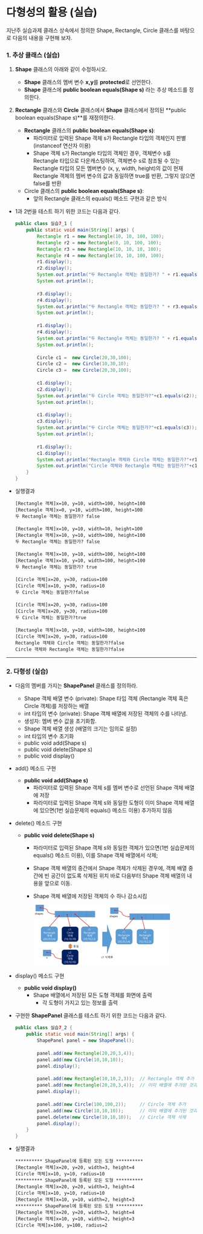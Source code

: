 # 다형성의 활용 (실습)

지난주 실습과제 클래스 상속에서 정의한 Shape, Rectangle, Circle 클래스를 바탕으로 다음의 내용을 구현해 보자.

<a name="1"></a>
### 1. 추상 클래스 (실습)

1. **Shape** 클래스의 아래와 같이 수정하시오.
	- **Shape** 클래스의 멤버 변수 **x,y**를 **protected**로 선언한다.
	- **Shape** 클래스에 **public boolean equals(Shape s)** 라는 추상 메소드를 정의한다.

2. **Rectangle** 클래스와 **Circle** 클래스에서 **Shape** 클래스에서 정의된 **public boolean equals(Shape s)**를 재정의한다.
	- **Rectangle** 클래스의 **public boolean equals(Shape s)**:
		-	파라미터로 입력된 Shape 객체 s가 Rectangle 타입의 객체인지 판별 (instanceof 연산자 이용)
		- Shape 객체 s가 Rectangle 타입의 객체인 경우, 객체변수 s를 Rectangle 타입으로 다운캐스팅하여, 객체변수 s로 참조될 수 있는 Rectangle 타입의 모든 멤버변수 (x, y, width, height)의 값이 현재 Rectangle 객체의 멤버 변수의 값과 동일하면 true를 반환, 그렇지 않으면 false를 반환
	- Circle 클래스의 **public boolean equals(Shape s)**:
		- 앞의 Rectangle 클래스의 equals() 메소드 구현과 같은 방식

- 1과 2번을 테스트 하기 위한 코드는 다음과 같다.

	```java
	public class 실습7_1 {
	    public static void main(String[] args) {
	        Rectangle r1 = new Rectangle(10, 10, 100, 100);
	        Rectangle r2 = new Rectangle(0, 10, 100, 100);
	        Rectangle r3 = new Rectangle(10, 10, 10, 100);
	        Rectangle r4 = new Rectangle(10, 10, 100, 100);
	        r1.display();
	        r2.display();
	        System.out.println("두 Rectangle 객체는 동일한가? " + r1.equals(r2));
	        System.out.println();

	        r3.display();
	        r4.display();
	        System.out.println("두 Rectangle 객체는 동일한가? " + r3.equals(r4));
	        System.out.println();

	        r1.display();
	        r4.display();
	        System.out.println("두 Rectangle 객체는 동일한가? " + r1.equals(r4));
	        System.out.println();

	        Circle c1 =  new Circle(20,30,100);
	        Circle c2 =  new Circle(10,30,10);
	        Circle c3 =  new Circle(20,30,100);

	        c1.display();
	        c2.display();
	        System.out.println("두 Circle 객체는 동일한가?"+c1.equals(c2));
	        System.out.println();

	        c1.display();
	        c3.display();
	        System.out.println("두 Circle 객체는 동일한가?"+c1.equals(c3));
	        System.out.println();

	        r1.display();
	        c1.display();
	        System.out.println("Rectangle 객체와 Circle 객체는 동일한가?"+r1.equals(c1));
	        System.out.println("Circle 객체와 Rectangle 객체는 동일한가?"+c1.equals(r1));
	    }
	}

	```

- 실행결과

	```
	[Rectangle 객체]x=10, y=10, width=100, height=100
	[Rectangle 객체]x=0, y=10, width=100, height=100
	두 Rectangle 객체는 동일한가? false

	[Rectangle 객체]x=10, y=10, width=10, height=100
	[Rectangle 객체]x=10, y=10, width=100, height=100
	두 Rectangle 객체는 동일한가? false

	[Rectangle 객체]x=10, y=10, width=100, height=100
	[Rectangle 객체]x=10, y=10, width=100, height=100
	두 Rectangle 객체는 동일한가? true

	[Circle 객체]x=20, y=30, radius=100
	[Circle 객체]x=10, y=30, radius=10
	두 Circle 객체는 동일한가?false

	[Circle 객체]x=20, y=30, radius=100
	[Circle 객체]x=20, y=30, radius=100
	두 Circle 객체는 동일한가?true

	[Rectangle 객체]x=10, y=10, width=100, height=100
	[Circle 객체]x=20, y=30, radius=100
	Rectangle 객체와 Circle 객체는 동일한가?false
	Circle 객체와 Rectangle 객체는 동일한가?false

	```

---
<a name="2"></a>
### 2. 다형성 (실습)

- 다음의 멤버를 가지는 **ShapePanel** 클래스를 정의하라.
	- Shape 객체 배열 변수 (private): Shape 타입 객체 (Rectangle 객체 혹은 Circle 객체)를 저장하는 배열
	- int 타입의 변수 (private): Shape 객체 배열에 저장된 객체의 수를 나타냄.
	- 생성자: 멤버 변수 값을 초기화함.
	- Shape 객체 배열 생성 (배열의 크기는 임의로 설정)
	- int 타입의 변수 초기화
	- public void add(Shape s)
	- public void delete(Shape s)
	- public void display()

- add() 메소드 구현
	- **public void add(Shape s)**
		- 파라미터로 입력된 Shape 객체 s를 멤버 변수로 선언된 Shape 객체 배열에 저장
		- 파라미터로 입력된 Shape 객체 s와 동일한 도형이 이미 Shape 객체 배열에 있으면(1번 실습문제의 equals() 메소드 이용) 추가하지 않음

- delete() 메소드 구현
	- **public void delete(Shape s)**
		- 파라미터로 입력된 Shape 객체 s와 동일한 객체가 있으면(1번 실습문제의 equals() 메소드 이용), 이를 Shape 객체 배열에서 삭제;
		- Shape 객체 배열의 중간에서 Shape 객체가 삭제된 경우에, 객체 배열 중간에 빈 공간이 없도록 삭제된 위치 바로 다음부터 Shape 객체 배열의 내용을 앞으로 이동.
		- Shape 객체 배열에 저장된 객체의 수 하나 감소시킴

			![](figure/poly-practice.jpg)
			
- display() 메소드 구현
	- **public void display()**
		- Shape 배열에서 저장된 모든 도형 객체를 화면에 출력
			- 각 도형이 가지고 있는 정보를 출력

- 구현한 **ShapePanel** 클래스를 테스트 하기 위한 코드는 다음과 같다.

	```java
	public class 실습7_2 {
	    public static void main(String[] args) {
	        ShapePanel panel = new ShapePanel();

	        panel.add(new Rectangle(20,20,3,4));
	        panel.add(new Circle(10,10,10));
	        panel.display();

	        panel.add(new Rectangle(10,10,2,3));  // Rectangle 객체 추가
	        panel.add(new Rectangle(20,20,3,4));  // 이미 배열에 추가된 것과 동일하므로, 추가 안함
	        panel.display();

	        panel.add(new Circle(100,100,2));     // Circle 객체 추가
			panel.add(new Circle(10,10,10));      // 이미 배열에 추가된 것과 동일하므로, 추가 안함
	        panel.delete(new Circle(10,10,10));   // Circle 객체 삭제
	        panel.display();
	    }
	}

	```

- 실행결과

	```
	********** ShapePanel에 등록된 모든 도형 **********
	[Rectangle 객체]x=20, y=20, width=3, height=4
	[Circle 객체]x=10, y=10, radius=10
	********** ShapePanel에 등록된 모든 도형 **********
	[Rectangle 객체]x=20, y=20, width=3, height=4
	[Circle 객체]x=10, y=10, radius=10
	[Rectangle 객체]x=10, y=10, width=2, height=3
	********** ShapePanel에 등록된 모든 도형 **********
	[Rectangle 객체]x=20, y=20, width=3, height=4
	[Rectangle 객체]x=10, y=10, width=2, height=3
	[Circle 객체]x=100, y=100, radius=2
	```
